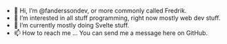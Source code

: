 - 👋 Hi, I’m @fanderssondev, or more commonly called Fredrik. 
- 👀 I’m interested in all stuff programming, right now mostly web dev stuff. 
- 🌱 I’m currently mostly doing Svelte stuff.
- 📫 How to reach me ... You can send me a message here on GitHub.

<!---
nanobyter/nanobyter is a ✨ special ✨ repository because its `README.md` (this file) appears on your GitHub profile.
You can click the Preview link to take a look at your changes.
--->
